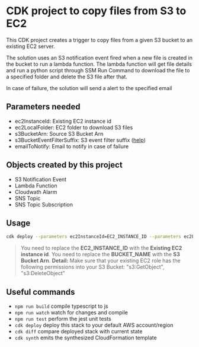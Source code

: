 # CDK project to copy files from S3 to EC2

This CDK project creates a trigger to copy files from a given S3 bucket to an existing EC2 server.

The solution uses an S3 notification event fired when a new file is created in the bucket to run a lambda function. The lambda function will get file details and run a python script through SSM Run Command to download the file to a specified folder and delete the S3 file after that.

In case of failure, the solution will send a alert to the specified email

## Parameters needed
 * ec2InstanceId: Existing EC2 instance id
 * ec2LocalFolder: EC2 folder to download S3 files
 * s3BucketArn: Source S3 Bucket Arn
 * s3BucketEventFilterSuffix: S3 event filter suffix ([help](https://docs.aws.amazon.com/AmazonS3/latest/userguide/notification-how-to-filtering.html))
 * emailToNotify: Email to notify in case of failure

## Objects created by this project
 * S3 Notification Event
 * Lambda Function
 * Cloudwath Alarm
 * SNS Topic
 * SNS Topic Subscription

## Usage
```bash
cdk deploy --parameters ec2InstanceId=EC2_INSTANCE_ID --parameters ec2LocalFolder=/tmp --parameters s3BucketArn=arn:aws:s3:::BUCKET_NAME --parameters s3BucketEventFilterSuffix=pdf --parameters emailToNotify=email@sample.com
```

> You need to replace the **EC2_INSTANCE_ID** with the **Existing EC2 instance id**.
> You need to replace the **BUCKET_NAME** with the **S3 Bucket Arn**.
> **Detail:** Make sure that your existing EC2 role has the following permissions into your S3 Bucket: "s3:GetObject", "s3:DeleteObject"

## Useful commands
 * `npm run build`   compile typescript to js
 * `npm run watch`   watch for changes and compile
 * `npm run test`    perform the jest unit tests
 * `cdk deploy`      deploy this stack to your default AWS account/region
 * `cdk diff`        compare deployed stack with current state
 * `cdk synth`       emits the synthesized CloudFormation template
